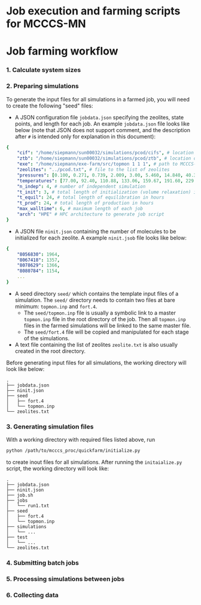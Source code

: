 # Job execution and farming scripts for MCCCS-MN
# Job farming workflow
### 1. Calculate system sizes
### 2. Preparing simulations
To generate the input files for all simulations in a farmed job, you will need to create the following "seed" files:

* A JSON configuration file `jobdata.json` specifying the zeolites, state points, and length for each job. An example `jobdata.json` file looks like below (note that JSON does not support comment, and the description after `#` is intended only for explanation in this document):
```yaml
{
    "cif": "/home/siepmann/sun00032/simulations/pcod/cifs", # location of zeolite structures
    "ztb": "/home/siepmann/sun00032/simulations/pcod/ztb", # location of zeolite structuretabulated potentials
    "exe": "/home/siepmann/exe-farm/src/topmon 1 1 1", # path to MCCCS-MN executable, including job-farming command line arguments
    "zeolites": "../pcod.txt", # file to the list of zeolites
    "pressures": [0.100, 0.271, 0.739, 2.009, 3.00, 5.460, 14.840, 40.340], # list of all pressures
    "temperatures": [77.00, 92.40, 110.88, 133.06, 159.67, 191.60, 229.92, 275.90], # list of all temperatures
    "n_indep": 4, # number of independent simulation
    "t_init": 3, # total length of initialization (volume relaxation) in hours
    "t_equil": 24, # total length of equilibration in hours
    "t_prod": 24, # total length of production in hours
    "max_walltime": 6, # maximum length of each job
    "arch": "HPE" # HPC architecture to generate job script
}
```
* A JSON file `ninit.json` containing the number of molecules to be initialized for each zeolite. A example `ninit.jsob` file looks like below:
```yaml
{
    "8056830": 1964,
    "8067418": 1357,
    "8078629": 1366,
    "8080784": 1154,
    ...
}
```
* A seed directory `seed/` which contains the template input files of a simulation. The `seed/` directory needs to contain two files at bare minimum: `topmon.inp` and `fort.4`. 
  * The `seed/topmon.inp` file is usually a symbolic link to a master `topmon.inp` file in the root directory of the job. Then all `topmon.inp` files in the farmed simulations will be linked to the same master file.
  * The `seed/fort.4` file will be copied and manipulated for each stage of the simulations.
* A text file containing the list of zeolites `zeolite.txt` is also usually created in the root directory.

Before generating input files for all simulations, the working directory will look like below:
```
.
├── jobdata.json
├── ninit.json
├── seed
│   ├── fort.4
│   └── topmon.inp
└── zeolites.txt
```
### 3. Generating simulation files
With a working directory with required files listed above, run
```bash
python /path/to/mcccs_proc/quickfarm/initialize.py
```
to create inout files for all simulations.
After running the `initaialize.py` script, the working directory will look like:
```
.
├── jobdata.json
├── ninit.json
├── job.sh
├── jobs
│   └── run1.txt
├── seed
│   ├── fort.4
│   └── topmon.inp
├── simulations
│   └── ...
├── test
│   └── ...
└── zeolites.txt
```
### 4. Submitting batch jobs

### 5. Processing simulations between jobs

### 6. Collecting data

